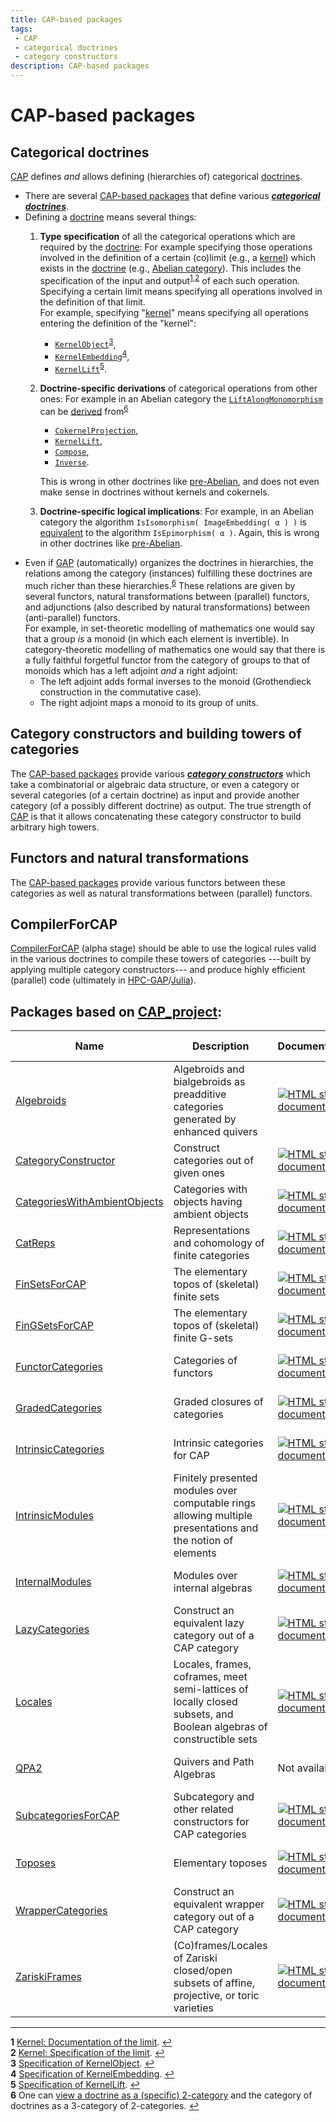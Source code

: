 ```yaml
---
title: CAP-based packages
tags:
 - CAP
 - categorical doctrines
 - category constructors
description: CAP-based packages
---
```


# CAP-based packages

## Categorical doctrines

[CAP][CAP] defines *and* allows defining (hierarchies of) categorical [doctrines][doctrine].
   * There are several [CAP-based packages](#packages-based-on-cap_project) that define various [***categorical doctrines***](doctrines).
   * Defining a [doctrine][doctrine] means several things:
       1. **Type specification** of all the categorical operations which are required by the [doctrine][doctrine]: For example specifying those operations involved in the definition of a certain (co)limit (e.g., a [kernel](https://ncatlab.org/nlab/show/kernel)) which exists in the [doctrine][doctrine] (e.g., [Abelian category](https://ncatlab.org/nlab/show/abelian+category)). This includes the specification of the input and output<sup id="a1">[1](#f1),</sup><sup id="a2">[2](#f2)</sup> of each such operation. Specifying a certain limit means specifying all operations involved in the definition of that limit. <br>
          For example, specifying "[kernel](https://homalg-project.github.io/CAP_project/CAP/doc/chap6_mj.html#X7DCD99628504B810)" means specifying all operations entering the definition of the "kernel":
           - [`KernelObject`](https://homalg-project.github.io/CAP_project/CAP/doc/chap6_mj.html#X82EAD3357C9FE4C8)<sup id="a3">[3](#f3)</sup>,
           - [`KernelEmbedding`](https://homalg-project.github.io/CAP_project/CAP/doc/chap6_mj.html#X8430666980D732FB)<sup id="a4">[4](#f4)</sup>,
           - [`KernelLift`](https://homalg-project.github.io/CAP_project/CAP/doc/chap6_mj.html#X851623317C59DDE5)<sup id="a5">[5](#f5)</sup>.
       2. **Doctrine-specific derivations**  of categorical operations from other ones: For example in an Abelian category the [`LiftAlongMonomorphism`](https://homalg-project.github.io/CAP_project/CAP/doc/chap3_mj.html#X83CDF65582CD9921) can be [derived](https://github.com/homalg-project/CAP_project/blob/85d19bd33e1e3d8971d79f13cf814a5210de3392/CAP/gap/DerivedMethods.gi#L1641-L1645) from<sup id="a6">[6](#f6)</sup>
           + [`CokernelProjection`](https://homalg-project.github.io/CAP_project/CAP/doc/chap6_mj.html#X78948D7A7B52AB31),
           + [`KernelLift`](https://homalg-project.github.io/CAP_project/CAP/doc/chap6_mj.html#X851623317C59DDE5),
           + [`Compose`](https://homalg-project.github.io/CAP_project/CAP/doc/chap3_mj.html#X8244F7A0868BE27D),
           + [`Inverse`](https://homalg-project.github.io/CAP_project/CAP/doc/chap3_mj.html#X864F84C47DC1A620).

           This is wrong in other doctrines like [pre-Abelian](https://ncatlab.org/nlab/show/pre-abelian+category), and does not even make sense in doctrines without kernels and cokernels.
       3. **Doctrine-specific logical implications**: For example, in an Abelian category the algorithm `IsIsomorphism( ImageEmbedding( α ) )` is [equivalent](https://github.com/homalg-project/CAP_project/blob/85d19bd33e1e3d8971d79f13cf814a5210de3392/CAP/LogicForCategories/PropositionsForAbelianCategories.tex#L17-L29) to the algorithm `IsEpimorphism( α )`. Again, this is wrong in other doctrines like [pre-Abelian](https://ncatlab.org/nlab/show/pre-abelian+category).
   * Even if [GAP][GAP] (automatically) organizes the doctrines in hierarchies, the relations among the category (instances) fulfilling these doctrines are much richer than these hierarchies.<sup id="a6">[6](#f6)</sup> These relations are given by several functors, natural transformations between (parallel) functors, and adjunctions (also described by natural transformations) between (anti-parallel) functors. <br>
     For example, in set-theoretic modelling of mathematics one would say that a group *is* a monoid (in which each element is invertible). In category-theoretic modelling of mathematics one would say that there is a fully faithful forgetful functor from the category of groups to that of monoids which has a left adjoint *and* a right adjoint:
      + The left adjoint adds formal inverses to the monoid (Grothendieck construction in the commutative case).
      + The right adjoint maps a monoid to its group of units.

## Category constructors and building towers of categories

The [CAP-based packages](#packages-based-on-cap_project) provide various [***category constructors***](constructors) which take a combinatorial or algebraic data structure, or even a category or several categories (of a certain doctrine) as input and provide another category (of a possibly different doctrine) as output. The true strength of [CAP][CAP] is that it allows concatenating these category constructor to build arbitrary high towers.

## Functors and natural transformations

The [CAP-based packages](#packages-based-on-cap_project) provide various functors between these categories as well as natural transformations between (parallel) functors.

## CompilerForCAP

[CompilerForCAP](https://github.com/homalg-project/CAP_project/tree/master/CompilerForCAP#readme) (alpha stage) should be able to use the logical rules valid in the various doctrines to compile these towers of categories ---built by applying multiple category constructors--- and produce highly efficient (parallel) code (ultimately in [HPC-GAP](https://www.gap-system.org/Manuals/doc/hpc/chap0_mj.html)/[Julia](https://julialang.org/)).

<!-- BEGIN CAP_project USED_BY -->
## Packages based on [CAP_project](https://github.com/homalg-project/CAP_project#readme):

| Name | Description | Documentation | Build Status | Code Coverage | Status |
| ---- | ----------- | ------------- | ------------ | ------------- | ------ |
| [Algebroids](https://github.com/homalg-project/Algebroids) | Algebroids and bialgebroids as preadditive categories generated by enhanced quivers | [![HTML stable documentation][docs-Algebroids-img]][docs-Algebroids-url] | [![Build Status][tests-Algebroids-img]][tests-Algebroids-url] | [![Code Coverage][codecov-Algebroids-img]][codecov-Algebroids-url] | dev |
| [CategoryConstructor](https://github.com/homalg-project/CategoryConstructor) | Construct categories out of given ones | [![HTML stable documentation][docs-CategoryConstructor-img]][docs-CategoryConstructor-url] | [![Build Status][tests-CategoryConstructor-img]][tests-CategoryConstructor-url] | [![Code Coverage][codecov-CategoryConstructor-img]][codecov-CategoryConstructor-url] | dev |
| [CategoriesWithAmbientObjects](https://github.com/homalg-project/CategoriesWithAmbientObjects) | Categories with objects having ambient objects | [![HTML stable documentation][docs-CategoriesWithAmbientObjects-img]][docs-CategoriesWithAmbientObjects-url] | [![Build Status][tests-CategoriesWithAmbientObjects-img]][tests-CategoriesWithAmbientObjects-url] | [![Code Coverage][codecov-CategoriesWithAmbientObjects-img]][codecov-CategoriesWithAmbientObjects-url] | dev |
| [CatReps](https://github.com/homalg-project/CatReps) | Representations and cohomology of finite categories | [![HTML stable documentation][docs-CatReps-img]][docs-CatReps-url] | [![Build Status][tests-CatReps-img]][tests-CatReps-url] | [![Code Coverage][codecov-CatReps-img]][codecov-CatReps-url] | dev |
| [FinSetsForCAP](https://github.com/homalg-project/FinSetsForCAP) | The elementary topos of (skeletal) finite sets | [![HTML stable documentation][docs-FinSetsForCAP-img]][docs-FinSetsForCAP-url] | [![Build Status][tests-FinSetsForCAP-img]][tests-FinSetsForCAP-url] | [![Code Coverage][codecov-FinSetsForCAP-img]][codecov-FinSetsForCAP-url] | dev |
| [FinGSetsForCAP](https://github.com/homalg-project/FinGSetsForCAP) | The elementary topos of (skeletal) finite G-sets | [![HTML stable documentation][docs-FinGSetsForCAP-img]][docs-FinGSetsForCAP-url] | [![Build Status][tests-FinGSetsForCAP-img]][tests-FinGSetsForCAP-url] | [![Code Coverage][codecov-FinGSetsForCAP-img]][codecov-FinGSetsForCAP-url] | dev |
| [FunctorCategories](https://github.com/homalg-project/FunctorCategories) | Categories of functors | [![HTML stable documentation][docs-FunctorCategories-img]][docs-FunctorCategories-url] | [![Build Status][tests-FunctorCategories-img]][tests-FunctorCategories-url] | [![Code Coverage][codecov-FunctorCategories-img]][codecov-FunctorCategories-url] | dev |
| [GradedCategories](https://github.com/homalg-project/GradedCategories) | Graded closures of categories | [![HTML stable documentation][docs-GradedCategories-img]][docs-GradedCategories-url] | [![Build Status][tests-GradedCategories-img]][tests-GradedCategories-url] | [![Code Coverage][codecov-GradedCategories-img]][codecov-GradedCategories-url] | dev |
| [IntrinsicCategories](https://github.com/homalg-project/IntrinsicCategories) | Intrinsic categories for CAP | [![HTML stable documentation][docs-IntrinsicCategories-img]][docs-IntrinsicCategories-url] | [![Build Status][tests-IntrinsicCategories-img]][tests-IntrinsicCategories-url] | [![Code Coverage][codecov-IntrinsicCategories-img]][codecov-IntrinsicCategories-url] | dev |
| [IntrinsicModules](https://github.com/homalg-project/IntrinsicModules) | Finitely presented modules over computable rings allowing multiple presentations and the notion of elements | [![HTML stable documentation][docs-IntrinsicModules-img]][docs-IntrinsicModules-url] | [![Build Status][tests-IntrinsicModules-img]][tests-IntrinsicModules-url] | [![Code Coverage][codecov-IntrinsicModules-img]][codecov-IntrinsicModules-url] | dev |
| [InternalModules](https://github.com/homalg-project/InternalModules) | Modules over internal algebras | [![HTML stable documentation][docs-InternalModules-img]][docs-InternalModules-url] | [![Build Status][tests-InternalModules-img]][tests-InternalModules-url] | [![Code Coverage][codecov-InternalModules-img]][codecov-InternalModules-url] | dev |
| [LazyCategories](https://github.com/homalg-project/LazyCategories) | Construct an equivalent lazy category out of a CAP category | [![HTML stable documentation][docs-LazyCategories-img]][docs-LazyCategories-url] | [![Build Status][tests-LazyCategories-img]][tests-LazyCategories-url] | [![Code Coverage][codecov-LazyCategories-img]][codecov-LazyCategories-url] | dev |
| [Locales](https://github.com/homalg-project/Locales) | Locales, frames, coframes, meet semi-lattices of locally closed subsets, and Boolean algebras of constructible sets | [![HTML stable documentation][docs-Locales-img]][docs-Locales-url] | [![Build Status][tests-Locales-img]][tests-Locales-url] | [![Code Coverage][codecov-Locales-img]][codecov-Locales-url] | dev |
| [QPA2](https://github.com/homalg-project/QPA2) | Quivers and Path Algebras | Not available | [![Build Status][tests-QPA2-img]][tests-QPA2-url] | [![Code Coverage][codecov-QPA2-img]][codecov-QPA2-url] | dev |
| [SubcategoriesForCAP](https://github.com/homalg-project/SubcategoriesForCAP) | Subcategory and other related constructors for CAP categories | [![HTML stable documentation][docs-SubcategoriesForCAP-img]][docs-SubcategoriesForCAP-url] | [![Build Status][tests-SubcategoriesForCAP-img]][tests-SubcategoriesForCAP-url] | [![Code Coverage][codecov-SubcategoriesForCAP-img]][codecov-SubcategoriesForCAP-url] | dev |
| [Toposes](https://github.com/homalg-project/Toposes) | Elementary toposes | [![HTML stable documentation][docs-Toposes-img]][docs-Toposes-url] | [![Build Status][tests-Toposes-img]][tests-Toposes-url] | [![Code Coverage][codecov-Toposes-img]][codecov-Toposes-url] | dev |
| [WrapperCategories](https://github.com/homalg-project/WrapperCategories) | Construct an equivalent wrapper category out of a CAP category | [![HTML stable documentation][docs-WrapperCategories-img]][docs-WrapperCategories-url] | [![Build Status][tests-WrapperCategories-img]][tests-WrapperCategories-url] | [![Code Coverage][codecov-WrapperCategories-img]][codecov-WrapperCategories-url] | dev |
| [ZariskiFrames](https://github.com/homalg-project/ZariskiFrames) | (Co)frames/Locales of Zariski closed/open subsets of affine, projective, or toric varieties | [![HTML stable documentation][docs-ZariskiFrames-img]][docs-ZariskiFrames-url] | [![Build Status][tests-ZariskiFrames-img]][tests-ZariskiFrames-url] | [![Code Coverage][codecov-ZariskiFrames-img]][codecov-ZariskiFrames-url] | dev |

[docs-Algebroids-img]: https://img.shields.io/badge/HTML-stable-blue.svg
[docs-Algebroids-url]: https://homalg-project.github.io/Algebroids/doc/chap0_mj.html

[tests-Algebroids-img]: https://github.com/homalg-project/Algebroids/workflows/Tests/badge.svg?branch=master
[tests-Algebroids-url]: https://github.com/homalg-project/Algebroids/actions?query=workflow%3ATests+branch%3Amaster

[codecov-Algebroids-img]: https://codecov.io/gh/homalg-project/Algebroids/branch/master/graph/badge.svg
[codecov-Algebroids-url]: https://codecov.io/gh/homalg-project/Algebroids

[docs-CategoryConstructor-img]: https://img.shields.io/badge/HTML-stable-blue.svg
[docs-CategoryConstructor-url]: https://homalg-project.github.io/CategoryConstructor/doc/chap0_mj.html

[tests-CategoryConstructor-img]: https://github.com/homalg-project/CategoryConstructor/workflows/Tests/badge.svg?branch=master
[tests-CategoryConstructor-url]: https://github.com/homalg-project/CategoryConstructor/actions?query=workflow%3ATests+branch%3Amaster

[codecov-CategoryConstructor-img]: https://codecov.io/gh/homalg-project/CategoryConstructor/branch/master/graph/badge.svg
[codecov-CategoryConstructor-url]: https://codecov.io/gh/homalg-project/CategoryConstructor

[docs-CategoriesWithAmbientObjects-img]: https://img.shields.io/badge/HTML-stable-blue.svg
[docs-CategoriesWithAmbientObjects-url]: https://homalg-project.github.io/CategoriesWithAmbientObjects/doc/chap0_mj.html

[tests-CategoriesWithAmbientObjects-img]: https://github.com/homalg-project/CategoriesWithAmbientObjects/workflows/Tests/badge.svg?branch=master
[tests-CategoriesWithAmbientObjects-url]: https://github.com/homalg-project/CategoriesWithAmbientObjects/actions?query=workflow%3ATests+branch%3Amaster

[codecov-CategoriesWithAmbientObjects-img]: https://codecov.io/gh/homalg-project/CategoriesWithAmbientObjects/branch/master/graph/badge.svg
[codecov-CategoriesWithAmbientObjects-url]: https://codecov.io/gh/homalg-project/CategoriesWithAmbientObjects

[docs-CatReps-img]: https://img.shields.io/badge/HTML-stable-blue.svg
[docs-CatReps-url]: https://homalg-project.github.io/CatReps/doc/chap0_mj.html

[tests-CatReps-img]: https://github.com/homalg-project/CatReps/workflows/Tests/badge.svg?branch=master
[tests-CatReps-url]: https://github.com/homalg-project/CatReps/actions?query=workflow%3ATests+branch%3Amaster

[codecov-CatReps-img]: https://codecov.io/gh/homalg-project/CatReps/branch/master/graph/badge.svg
[codecov-CatReps-url]: https://codecov.io/gh/homalg-project/CatReps

[docs-FinSetsForCAP-img]: https://img.shields.io/badge/HTML-stable-blue.svg
[docs-FinSetsForCAP-url]: https://homalg-project.github.io/FinSetsForCAP/doc/chap0_mj.html

[tests-FinSetsForCAP-img]: https://github.com/homalg-project/FinSetsForCAP/workflows/Tests/badge.svg?branch=master
[tests-FinSetsForCAP-url]: https://github.com/homalg-project/FinSetsForCAP/actions?query=workflow%3ATests+branch%3Amaster

[codecov-FinSetsForCAP-img]: https://codecov.io/gh/homalg-project/FinSetsForCAP/branch/master/graph/badge.svg
[codecov-FinSetsForCAP-url]: https://codecov.io/gh/homalg-project/FinSetsForCAP

[docs-FinGSetsForCAP-img]: https://img.shields.io/badge/HTML-stable-blue.svg
[docs-FinGSetsForCAP-url]: https://homalg-project.github.io/FinGSetsForCAP/doc/chap0_mj.html

[tests-FinGSetsForCAP-img]: https://github.com/homalg-project/FinGSetsForCAP/workflows/Tests/badge.svg?branch=master
[tests-FinGSetsForCAP-url]: https://github.com/homalg-project/FinGSetsForCAP/actions?query=workflow%3ATests+branch%3Amaster

[codecov-FinGSetsForCAP-img]: https://codecov.io/gh/homalg-project/FinGSetsForCAP/branch/master/graph/badge.svg
[codecov-FinGSetsForCAP-url]: https://codecov.io/gh/homalg-project/FinGSetsForCAP

[docs-FunctorCategories-img]: https://img.shields.io/badge/HTML-stable-blue.svg
[docs-FunctorCategories-url]: https://homalg-project.github.io/FunctorCategories/doc/chap0_mj.html

[tests-FunctorCategories-img]: https://github.com/homalg-project/FunctorCategories/workflows/Tests/badge.svg?branch=master
[tests-FunctorCategories-url]: https://github.com/homalg-project/FunctorCategories/actions?query=workflow%3ATests+branch%3Amaster

[codecov-FunctorCategories-img]: https://codecov.io/gh/homalg-project/FunctorCategories/branch/master/graph/badge.svg
[codecov-FunctorCategories-url]: https://codecov.io/gh/homalg-project/FunctorCategories

[docs-GradedCategories-img]: https://img.shields.io/badge/HTML-stable-blue.svg
[docs-GradedCategories-url]: https://homalg-project.github.io/GradedCategories/doc/chap0_mj.html

[tests-GradedCategories-img]: https://github.com/homalg-project/GradedCategories/workflows/Tests/badge.svg?branch=master
[tests-GradedCategories-url]: https://github.com/homalg-project/GradedCategories/actions?query=workflow%3ATests+branch%3Amaster

[codecov-GradedCategories-img]: https://codecov.io/gh/homalg-project/GradedCategories/branch/master/graph/badge.svg
[codecov-GradedCategories-url]: https://codecov.io/gh/homalg-project/GradedCategories

[docs-IntrinsicCategories-img]: https://img.shields.io/badge/HTML-stable-blue.svg
[docs-IntrinsicCategories-url]: https://homalg-project.github.io/IntrinsicCategories/doc/chap0_mj.html

[tests-IntrinsicCategories-img]: https://github.com/homalg-project/IntrinsicCategories/workflows/Tests/badge.svg?branch=master
[tests-IntrinsicCategories-url]: https://github.com/homalg-project/IntrinsicCategories/actions?query=workflow%3ATests+branch%3Amaster

[codecov-IntrinsicCategories-img]: https://codecov.io/gh/homalg-project/IntrinsicCategories/branch/master/graph/badge.svg
[codecov-IntrinsicCategories-url]: https://codecov.io/gh/homalg-project/IntrinsicCategories

[docs-IntrinsicModules-img]: https://img.shields.io/badge/HTML-stable-blue.svg
[docs-IntrinsicModules-url]: https://homalg-project.github.io/IntrinsicModules/doc/chap0_mj.html

[tests-IntrinsicModules-img]: https://github.com/homalg-project/IntrinsicModules/workflows/Tests/badge.svg?branch=master
[tests-IntrinsicModules-url]: https://github.com/homalg-project/IntrinsicModules/actions?query=workflow%3ATests+branch%3Amaster

[codecov-IntrinsicModules-img]: https://codecov.io/gh/homalg-project/IntrinsicModules/branch/master/graph/badge.svg
[codecov-IntrinsicModules-url]: https://codecov.io/gh/homalg-project/IntrinsicModules

[docs-InternalModules-img]: https://img.shields.io/badge/HTML-stable-blue.svg
[docs-InternalModules-url]: https://homalg-project.github.io/InternalModules/doc/chap0_mj.html

[tests-InternalModules-img]: https://github.com/homalg-project/InternalModules/workflows/Tests/badge.svg?branch=master
[tests-InternalModules-url]: https://github.com/homalg-project/InternalModules/actions?query=workflow%3ATests+branch%3Amaster

[codecov-InternalModules-img]: https://codecov.io/gh/homalg-project/InternalModules/branch/master/graph/badge.svg
[codecov-InternalModules-url]: https://codecov.io/gh/homalg-project/InternalModules

[docs-LazyCategories-img]: https://img.shields.io/badge/HTML-stable-blue.svg
[docs-LazyCategories-url]: https://homalg-project.github.io/LazyCategories/doc/chap0_mj.html

[tests-LazyCategories-img]: https://github.com/homalg-project/LazyCategories/workflows/Tests/badge.svg?branch=master
[tests-LazyCategories-url]: https://github.com/homalg-project/LazyCategories/actions?query=workflow%3ATests+branch%3Amaster

[codecov-LazyCategories-img]: https://codecov.io/gh/homalg-project/LazyCategories/branch/master/graph/badge.svg
[codecov-LazyCategories-url]: https://codecov.io/gh/homalg-project/LazyCategories

[docs-Locales-img]: https://img.shields.io/badge/HTML-stable-blue.svg
[docs-Locales-url]: https://homalg-project.github.io/Locales/doc/chap0_mj.html

[tests-Locales-img]: https://github.com/homalg-project/Locales/workflows/Tests/badge.svg?branch=master
[tests-Locales-url]: https://github.com/homalg-project/Locales/actions?query=workflow%3ATests+branch%3Amaster

[codecov-Locales-img]: https://codecov.io/gh/homalg-project/Locales/branch/master/graph/badge.svg
[codecov-Locales-url]: https://codecov.io/gh/homalg-project/Locales

[tests-QPA2-img]: https://github.com/homalg-project/QPA2/workflows/Tests/badge.svg?branch=master
[tests-QPA2-url]: https://github.com/homalg-project/QPA2/actions?query=workflow%3ATests+branch%3Amaster

[codecov-QPA2-img]: https://codecov.io/gh/homalg-project/QPA2/branch/master/graph/badge.svg
[codecov-QPA2-url]: https://codecov.io/gh/homalg-project/QPA2

[docs-SubcategoriesForCAP-img]: https://img.shields.io/badge/HTML-stable-blue.svg
[docs-SubcategoriesForCAP-url]: https://homalg-project.github.io/SubcategoriesForCAP/doc/chap0_mj.html

[tests-SubcategoriesForCAP-img]: https://github.com/homalg-project/SubcategoriesForCAP/workflows/Tests/badge.svg?branch=master
[tests-SubcategoriesForCAP-url]: https://github.com/homalg-project/SubcategoriesForCAP/actions?query=workflow%3ATests+branch%3Amaster

[codecov-SubcategoriesForCAP-img]: https://codecov.io/gh/homalg-project/SubcategoriesForCAP/branch/master/graph/badge.svg
[codecov-SubcategoriesForCAP-url]: https://codecov.io/gh/homalg-project/SubcategoriesForCAP

[docs-Toposes-img]: https://img.shields.io/badge/HTML-stable-blue.svg
[docs-Toposes-url]: https://homalg-project.github.io/Toposes/doc/chap0_mj.html

[tests-Toposes-img]: https://github.com/homalg-project/Toposes/workflows/Tests/badge.svg?branch=master
[tests-Toposes-url]: https://github.com/homalg-project/Toposes/actions?query=workflow%3ATests+branch%3Amaster

[codecov-Toposes-img]: https://codecov.io/gh/homalg-project/Toposes/branch/master/graph/badge.svg
[codecov-Toposes-url]: https://codecov.io/gh/homalg-project/Toposes

[docs-WrapperCategories-img]: https://img.shields.io/badge/HTML-stable-blue.svg
[docs-WrapperCategories-url]: https://homalg-project.github.io/WrapperCategories/doc/chap0_mj.html

[tests-WrapperCategories-img]: https://github.com/homalg-project/WrapperCategories/workflows/Tests/badge.svg?branch=master
[tests-WrapperCategories-url]: https://github.com/homalg-project/WrapperCategories/actions?query=workflow%3ATests+branch%3Amaster

[codecov-WrapperCategories-img]: https://codecov.io/gh/homalg-project/WrapperCategories/branch/master/graph/badge.svg
[codecov-WrapperCategories-url]: https://codecov.io/gh/homalg-project/WrapperCategories

[docs-ZariskiFrames-img]: https://img.shields.io/badge/HTML-stable-blue.svg
[docs-ZariskiFrames-url]: https://homalg-project.github.io/ZariskiFrames/doc/chap0_mj.html

[tests-ZariskiFrames-img]: https://github.com/homalg-project/ZariskiFrames/workflows/Tests/badge.svg?branch=master
[tests-ZariskiFrames-url]: https://github.com/homalg-project/ZariskiFrames/actions?query=workflow%3ATests+branch%3Amaster

[codecov-ZariskiFrames-img]: https://codecov.io/gh/homalg-project/ZariskiFrames/branch/master/graph/badge.svg
[codecov-ZariskiFrames-url]: https://codecov.io/gh/homalg-project/ZariskiFrames

<!-- END CAP_project USED_BY -->

---

<b id="f1">1</b> [Kernel: Documentation of the limit](https://homalg-project.github.io/CAP_project/CAP/doc/chap6_mj.html#X7DCD99628504B810). [↩](#a1)<br>
<b id="f2">2</b> [Kernel: Specification of the limit](https://github.com/homalg-project/CAP_project/blob/61ee5d2f9c1c596b8a0ccca2682c02d7eef83cda/CAP/gap/MethodRecord.gi#L3798-L3807). [↩](#a2)<br>
<b id="f3">3</b> [Specification of KernelObject](https://github.com/homalg-project/CAP_project/blob/61ee5d2f9c1c596b8a0ccca2682c02d7eef83cda/CAP/gap/MethodRecord.gi#L265-L271). [↩](#a3)<br>
<b id="f4">4</b> [Specification of KernelEmbedding](https://github.com/homalg-project/CAP_project/blob/61ee5d2f9c1c596b8a0ccca2682c02d7eef83cda/CAP/gap/MethodRecord.gi#L273-L281). [↩](#a4)<br>
<b id="f5">5</b> [Specification of KernelLift](https://github.com/homalg-project/CAP_project/blob/61ee5d2f9c1c596b8a0ccca2682c02d7eef83cda/CAP/gap/MethodRecord.gi#L311-L319). [↩](#a5)<br>
<b id="f6">6</b> One can [view a doctrine as a (specific) 2-category](https://ncatlab.org/nlab/show/doctrine#as_2categories) and the category of doctrines as a 3-category of 2-categories. [↩](#a6)<br>

<!-- BEGIN FOOTER -->

[GAP]: https://www.gap-system.org/

[CAP_project]: https://github.com/homalg-project/CAP_project/

[CAP]: https://github.com/homalg-project/CAP_project/tree/master/CAP/

[MonoidalCategories]: https://github.com/homalg-project/CAP_project/tree/master/MonoidalCategories/

[TriangulatedCategories]: https://github.com/homalg-project/HigherHomologicalAlgebra/tree/master/TriangulatedCategories/

[Toposes]: https://github.com/homalg-project/Toposes/

[Locales]: https://github.com/homalg-project/Locales

[doctrine]: https://ncatlab.org/nlab/show/doctrine/

<!-- END FOOTER -->
